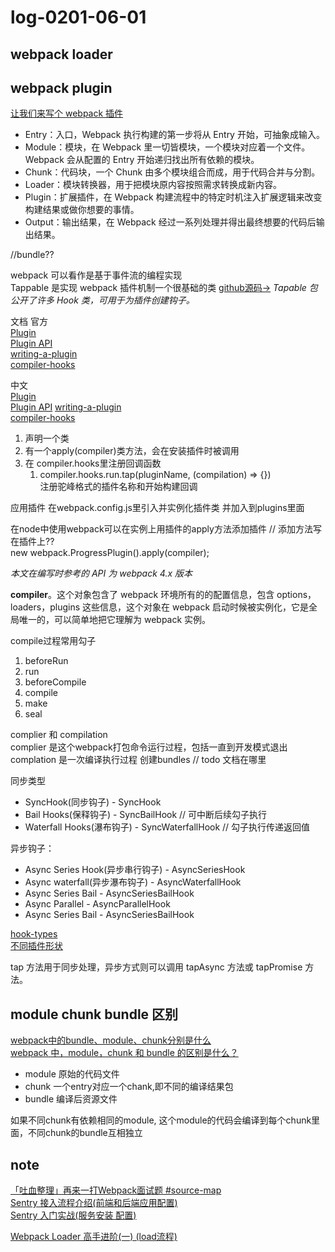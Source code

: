 # log-0201-06-01


## webpack loader

## webpack plugin
[让我们来写个 webpack 插件](https://zhuanlan.zhihu.com/p/94577244)

- Entry：入口，Webpack 执行构建的第一步将从 Entry 开始，可抽象成输入。
- Module：模块，在 Webpack 里一切皆模块，一个模块对应着一个文件。Webpack 会从配置的 Entry 开始递归找出所有依赖的模块。
- Chunk：代码块，一个 Chunk 由多个模块组合而成，用于代码合并与分割。
- Loader：模块转换器，用于把模块原内容按照需求转换成新内容。
- Plugin：扩展插件，在 Webpack 构建流程中的特定时机注入扩展逻辑来改变构建结果或做你想要的事情。
- Output：输出结果，在 Webpack 经过一系列处理并得出最终想要的代码后输出结果。

//bundle??

webpack 可以看作是基于事件流的编程实现  
Tappable 是实现 webpack 插件机制一个很基础的类 [github源码->](https://github.com/webpack/tapable) *Tapable 包公开了许多 Hook 类，可用于为插件创建钩子。*  

文档
官方  
[Plugin](https://webpack.js.org/concepts/plugins/)  
[Plugin API](https://webpack.js.org/api/plugins/)  
[writing-a-plugin](https://webpack.js.org/contribute/writing-a-plugin)  
[compiler-hooks](https://v4.webpack.js.org/api/compiler-hooks/)

中文  
[Plugin](https://v4.webpack.docschina.org/concepts/plugins/)  
[Plugin API](https://v4.webpack.docschina.org/api/plugins/)
[writing-a-plugin](https://v4.webpack.docschina.org/contribute/writing-a-plugin/)  
[compiler-hooks](https://v4.webpack.docschina.org/api/compiler-hooks/)

1. 声明一个类
2. 有一个apply(compiler)类方法，会在安装插件时被调用
3. 在 compiler.hooks里注册回调函数
    1. compiler.hooks.run.tap(pluginName, (compilation) => {})  
        注册驼峰格式的插件名称和开始构建回调

应用插件
在webpack.config.js里引入并实例化插件类 并加入到plugins里面

在node中使用webpack可以在实例上用插件的apply方法添加插件 // 添加方法写在插件上??  
new webpack.ProgressPlugin().apply(compiler);

*本文在编写时参考的 API 为 webpack 4.x 版本*

**compiler**。这个对象包含了 webpack 环境所有的的配置信息，包含 options，loaders，plugins 这些信息，这个对象在 webpack 启动时候被实例化，它是全局唯一的，可以简单地把它理解为 webpack 实例。

compile过程常用勾子
1. beforeRun
2. run
3. beforeCompile
4. compile
5. make
6. seal

complier 和 compilation  
complier 是这个webpack打包命令运行过程，包括一直到开发模式退出
complation 是一次编译执行过程 创建bundles
// todo 文档在哪里

同步类型
- SyncHook(同步钩子) - SyncHook
- Bail Hooks(保释钩子) - SyncBailHook // 可中断后续勾子执行
- Waterfall Hooks(瀑布钩子) - SyncWaterfallHook // 勾子执行传递返回值

异步钩子：
- Async Series Hook(异步串行钩子) - AsyncSeriesHook
- Async waterfall(异步瀑布钩子) - AsyncWaterfallHook
- Async Series Bail - AsyncSeriesBailHook
- Async Parallel - AsyncParallelHook
- Async Series Bail - AsyncSeriesBailHook

[hook-types](https://github.com/webpack/tapable#hook-types)  
[不同插件形状](https://v4.webpack.docschina.org/contribute/writing-a-plugin/#不同插件形状)

tap 方法用于同步处理，异步方式则可以调用 tapAsync 方法或 tapPromise 方法。


## module chunk bundle 区别
[webpack中的bundle、module、chunk分别是什么](https://juejin.cn/post/6844903935795265549)  
[webpack 中，module，chunk 和 bundle 的区别是什么？](https://www.cnblogs.com/skychx/archive/2020/05/18/webpack-module-chunk-bundle.html)  

- module 原始的代码文件
- chunk 一个entry对应一个chank,即不同的编译结果包
- bundle 编译后资源文件

如果不同chunk有依赖相同的module, 这个module的代码会编译到每个chunk里面，不同chunk的bundle互相独立

## note
[「吐血整理」再来一打Webpack面试题 #source-map](https://juejin.cn/post/6844904094281236487#heading-5)  
[Sentry 接入流程介绍(前端和后端应用配置)](https://zhuanlan.zhihu.com/p/161276192)  
[Sentry 入门实战(服务安装 配置)](http://sinhub.cn/2019/07/getting-started-guide-of-sentry/)

[Webpack Loader 高手进阶(一) (load流程)](https://segmentfault.com/a/1190000018450503)  
